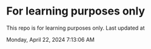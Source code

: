 # For learning purposes only
This repo is for learning purposes only.
Last updated at

Monday, April 22, 2024 7:13:06 AM

